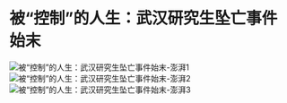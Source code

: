 # 被“控制”的人生：武汉研究生坠亡事件始末

![被“控制”的人生：武汉研究生坠亡事件始末-澎湃1](img/报道-澎湃1-1.jpg)
![被“控制”的人生：武汉研究生坠亡事件始末-澎湃2](img/报道-澎湃1-2.jpg)
![被“控制”的人生：武汉研究生坠亡事件始末-澎湃3](img/报道-澎湃1-3.jpg)
